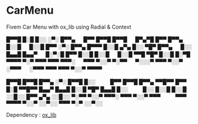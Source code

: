 # CarMenu
Fivem Car Menu with ox_lib using Radial &amp; Context

█▀▀█ █░█ █░░ ░▀░ █▀▀▄ 　 █▀▀ █▀▀█ █▀▀█ 　 █▀▄▀█ █▀▀ █▀▀▄ █░░█ 　 █░░█ █▀▀ ░▀░ █▀▀▄ █▀▀▀ 
█░░█ ▄▀▄ █░░ ▀█▀ █▀▀▄ 　 █░░ █▄▄█ █▄▄▀ 　 █░▀░█ █▀▀ █░░█ █░░█ 　 █░░█ ▀▀█ ▀█▀ █░░█ █░▀█ 
▀▀▀▀ ▀░▀ ▀▀▀ ▀▀▀ ▀▀▀░ 　 ▀▀▀ ▀░░▀ ▀░▀▀ 　 ▀░░░▀ ▀▀▀ ▀░░▀ ░▀▀▀ 　 ░▀▀▀ ▀▀▀ ▀▀▀ ▀░░▀ ▀▀▀▀ 

█▀▀█ █▀▀█ █▀▀▄ ░▀░ █▀▀█ █░░ 　 　 █▀▀ █▀▀█ █▀▀▄ ▀▀█▀▀ █▀▀ █░█ ▀▀█▀▀ 
█▄▄▀ █▄▄█ █░░█ ▀█▀ █▄▄█ █░░ 　 　 █░░ █░░█ █░░█ ░░█░░ █▀▀ ▄▀▄ ░░█░░ 
▀░▀▀ ▀░░▀ ▀▀▀░ ▀▀▀ ▀░░▀ ▀▀▀ 　 　 ▀▀▀ ▀▀▀▀ ▀░░▀ ░░▀░░ ▀▀▀ ▀░▀ ░░▀░░

Dependency : [ox_lib]([https://www.google.com](https://github.com/overextended/ox_lib)https://github.com/overextended/ox_lib)
